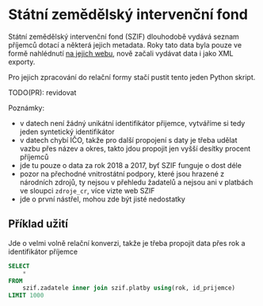 # Státní zemědělský intervenční fond

Státní zemědělský intervenční fond (SZIF) dlouhodobě vydává seznam příjemců dotací a některá jejich metadata. Roky tato data byla pouze ve formě nahlédnutí [na jejich webu](https://www.szif.cz/irj/portal/szif/seznam-prijemcu-dotaci), nově začali vydávat data i jako XML exporty.

Pro jejich zpracování do relační formy stačí pustit tento jeden Python skript.

TODO(PR): revidovat

Poznámky:
- v datech není žádný unikátní identifikátor přijemce, vytváříme si tedy jeden syntetický identifikátor
- v datech chybí IČO, takže pro další propojení s daty je třeba udělat vazbu přes název a okres, takto jdou propojit jen vyšší desítky procent příjemců
- jde tu pouze o data za rok 2018 a 2017, byť SZIF funguje o dost déle
- pozor na přechodné vnitrostátní podpory, které jsou hrazené z národních zdrojů, ty nejsou v přehledu žadatelů a nejsou ani v platbách ve sloupci `zdroje_cr`, více vizte web SZIF
- jde o první nástřel, mohou zde být jisté nedostatky

## Příklad užití

Jde o velmi volně relační konverzi, takže je třeba propojit data přes rok a identifikátor příjemce

```sql
SELECT
	*
FROM
	szif.zadatele inner join szif.platby using(rok, id_prijemce)
LIMIT 1000
```
